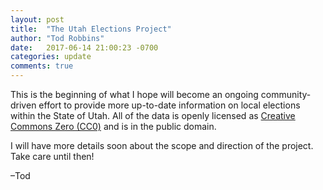 ```yaml
---
layout: post
title:  "The Utah Elections Project"
author: "Tod Robbins"
date:   2017-06-14 21:00:23 -0700
categories: update
comments: true
---
```

This is the beginning of what I hope will become an ongoing community-driven effort to provide more up-to-date information on local elections within the State of Utah. All of the data is openly licensed as [Creative Commons Zero (CC0)](https://creativecommons.org/publicdomain/zero/1.0/) and is in the public domain.

I will have more details soon about the scope and direction of the project. Take care until then!

–Tod

